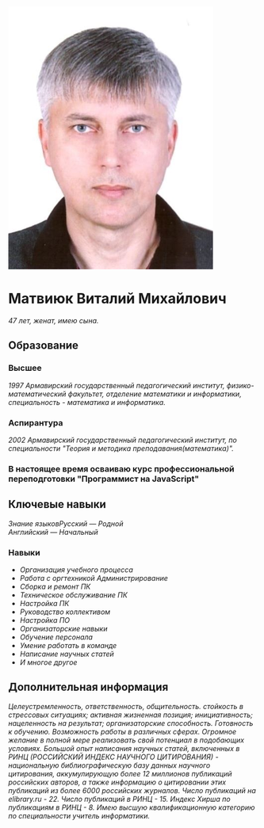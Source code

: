 ![Матвиюк Виталий Михайлович](img/photo_mvm.jpg) 
# **Матвиюк Виталий Михайлович**

*47 лет, женат, имею сына.* 

## **Образование**
### **Высшее**
*1997 Армавирский государственный педагогический институт,
физико-математический факультет, отделение математики и информатики, специальность - математика и информатика.*

### **Аспирантура**
*2002 Армавирский государственный педагогический институт, по специальности "Теория и методика преподавания(математика)".*

### **В настоящее время осваиваю курс профессиональной переподготовки "Программист на JavaScript"**  

## **Ключевые навыки**  
*Знание языковРусский — Родной  
Английский — Начальный*

### **Навыки** 
* *Организация учебного процесса* 
* *Работа с оргтехникой Администрирование*
* *Сборка и ремонт ПК*
* *Техническое обслуживание ПК*
* *Настройка ПК*
* *Руководство коллективом* 
* *Настройка ПО* 
* *Организаторские навыки* 
* *Обучение персонала*
* *Умение работать в команде*
* *Написание научных статей*
* *И многое другое*

## **Дополнительная информация**
*Целеустремленность, ответственность, общительность. стойкость в стрессовых ситуациях;
активная жизненная позиция; инициативность; нацеленность на результат; организаторские
способность. Готовность к обучению. Возможность работы в различных сферах. Огромное
желание в полной мере реализовать свой потенциал в подобающих условиях. Большой опыт
написания научных статей, включенных в РИНЦ (РОССИЙСКИЙ ИНДЕКС НАУЧНОГО
ЦИТИРОВАНИЯ) - национальную библиографическую базу данных научного цитирования,
аккумулирующую более 12 миллионов публикаций российских авторов, а также информацию о
цитировании этих публикаций из более 6000 российских журналов. Число публикаций на elibrary.ru -
22. Число публикаций в РИНЦ - 15. Индекс Хирша по публикациям в РИНЦ - 8.
Имею высшую квалификационную категорию по специальности учитель информатики.*
